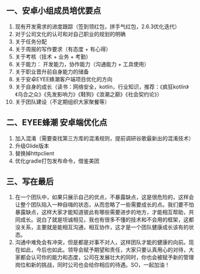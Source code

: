 ## 一、安卓小组成员培优要点
1. 现有开发需求的进度跟踪（签到领红包，拼手气红包，2.6.3优化迭代）
2. 对于公司文化的认可和对自己职业的规划的明确
3. 关于任务分配
4. 关于周报的写作要求（有态度 + 有心得）
5. 关于考核（技术 + 业务 + 考勤）
6. 关于能力： 开发能力，协作能力（沟通能力 + 工具使用）
7. 关于职业晋升前自身能力的储备
8. 关于安卓EYEE蜂潮客户端项目优化的方向
9. 关于自身的成长（读书：网络安全，kotlin，行业知识，推荐：《疯狂kotlin》《乌合之众》《先发影响力》《鞋狗》《浪潮之巅》《社会契约论》）
10. 关于团队建设（不定期组织大家聚餐等）

## 二、EYEE蜂潮 安卓端优化点
1. 加入混淆（需要查找第三方库的混淆规则，提前调研谷歌最新出的混淆技术）
2. 升级Glide版本
3. 替换掉httpclient
4. 优化gradle打包发布命令，借鉴美团

## 三、写在最后
1. 在一个团队中，如果只展示自己的优点，不暴露缺点，这是很危险的，这样会让整个团队陷入一种自嗨的状态，从而忽略了一些需要成长的点。我们要不怕暴露缺点，这样大家才能知道彼此有哪些需要进步的地方，才能相互帮助，共同成长。说白了就是坦诚相见，我也有很多不懂的技术和不会用的框架，这都没关系，主要就是能相互沟通，相互协作，这才是一个团队健康成长该有的状态。
2. 沟通中难免会有冲突，但是都是对事不对人，这样团队才能的健康的向前。现在如此，今后也如此。领导会赋予期望和责任，大家只要认真用心的对待，大家都会认可你的能力和态度，公司在发展壮大的同时，你也会被赋予新的管理岗位和新的挑战，同时公司也会给你相应的待遇。SO，一起加油！